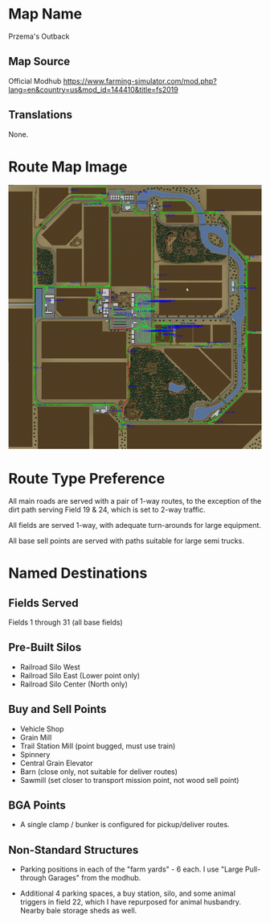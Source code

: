 # Map Name

Przema's Outback

## Map Source

Official Modhub
https://www.farming-simulator.com/mod.php?lang=en&country=us&mod_id=144410&title=fs2019

## Translations

None.

# Route Map Image

![Route Map](Map.png)

# Route Type Preference

All main roads are served with a pair of 1-way routes, to the exception of the dirt path serving Field 19 & 24, which is set to 2-way traffic.

All fields are served 1-way, with adequate turn-arounds for large equipment.

All base sell points are served with paths suitable for large semi trucks.

# Named Destinations

## Fields Served

Fields 1 through 31 (all base fields)

## Pre-Built Silos

 * Railroad Silo West
 * Railroad Silo East (Lower point only)
 * Railroad Silo Center (North only)

## Buy and Sell Points

 * Vehicle Shop
 * Grain Mill
 * Trail Station Mill (point bugged, must use train)
 * Spinnery
 * Central Grain Elevator
 * Barn (close only, not suitable for deliver routes)
 * Sawmill (set closer to transport mission point, not wood sell point)

## BGA Points

 * A single clamp / bunker is configured for pickup/deliver routes.
 
## Non-Standard Structures
 
  * Parking positions in each of the "farm yards" - 6 each.  I use "Large Pull-through Garages" from the modhub.

  * Additional 4 parking spaces, a buy station, silo, and some animal triggers in field 22, which I have repurposed for animal husbandry. Nearby bale storage sheds as well.
